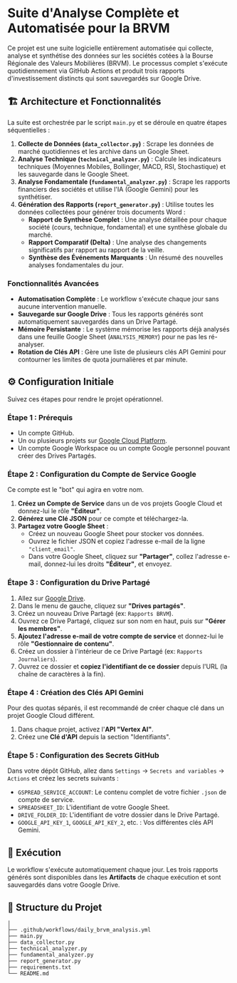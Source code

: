 # Suite d'Analyse Complète et Automatisée pour la BRVM

Ce projet est une suite logicielle entièrement automatisée qui collecte, analyse et synthétise des données sur les sociétés cotées à la Bourse Régionale des Valeurs Mobilières (BRVM). Le processus complet s'exécute quotidiennement via GitHub Actions et produit trois rapports d'investissement distincts qui sont sauvegardés sur Google Drive.

## 🏗️ Architecture et Fonctionnalités

La suite est orchestrée par le script `main.py` et se déroule en quatre étapes séquentielles :

1.  **Collecte de Données (`data_collector.py`)** : Scrape les données de marché quotidiennes et les archive dans un Google Sheet.
2.  **Analyse Technique (`technical_analyzer.py`)** : Calcule les indicateurs techniques (Moyennes Mobiles, Bollinger, MACD, RSI, Stochastique) et les sauvegarde dans le Google Sheet.
3.  **Analyse Fondamentale (`fundamental_analyzer.py`)** : Scrape les rapports financiers des sociétés et utilise l'IA (Google Gemini) pour les synthétiser.
4.  **Génération des Rapports (`report_generator.py`)** : Utilise toutes les données collectées pour générer trois documents Word :
    *   **Rapport de Synthèse Complet** : Une analyse détaillée pour chaque société (cours, technique, fondamental) et une synthèse globale du marché.
    *   **Rapport Comparatif (Delta)** : Une analyse des changements significatifs par rapport au rapport de la veille.
    *   **Synthèse des Événements Marquants** : Un résumé des nouvelles analyses fondamentales du jour.

### Fonctionnalités Avancées
- **Automatisation Complète** : Le workflow s'exécute chaque jour sans aucune intervention manuelle.
- **Sauvegarde sur Google Drive** : Tous les rapports générés sont automatiquement sauvegardés dans un Drive Partagé.
- **Mémoire Persistante** : Le système mémorise les rapports déjà analysés dans une feuille Google Sheet (`ANALYSIS_MEMORY`) pour ne pas les ré-analyser.
- **Rotation de Clés API** : Gère une liste de plusieurs clés API Gemini pour contourner les limites de quota journalières et par minute.

## ⚙️ Configuration Initiale

Suivez ces étapes pour rendre le projet opérationnel.

### Étape 1 : Prérequis

-   Un compte GitHub.
-   Un ou plusieurs projets sur [Google Cloud Platform](https://console.cloud.google.com/).
-   Un compte Google Workspace ou un compte Google personnel pouvant créer des Drives Partagés.

### Étape 2 : Configuration du Compte de Service Google

Ce compte est le "bot" qui agira en votre nom.

1.  **Créez un Compte de Service** dans un de vos projets Google Cloud et donnez-lui le rôle **"Éditeur"**.
2.  **Générez une Clé JSON** pour ce compte et téléchargez-la.
3.  **Partagez votre Google Sheet** :
    -   Créez un nouveau Google Sheet pour stocker vos données.
    -   Ouvrez le fichier JSON et copiez l'adresse e-mail de la ligne `"client_email"`.
    -   Dans votre Google Sheet, cliquez sur **"Partager"**, collez l'adresse e-mail, donnez-lui les droits **"Éditeur"**, et envoyez.

### Étape 3 : Configuration du Drive Partagé

1.  Allez sur [Google Drive](https://drive.google.com/).
2.  Dans le menu de gauche, cliquez sur **"Drives partagés"**.
3.  Créez un nouveau Drive Partagé (ex: `Rapports BRVM`).
4.  Ouvrez ce Drive Partagé, cliquez sur son nom en haut, puis sur **"Gérer les membres"**.
5.  **Ajoutez l'adresse e-mail de votre compte de service** et donnez-lui le rôle **"Gestionnaire de contenu"**.
6.  Créez un dossier à l'intérieur de ce Drive Partagé (ex: `Rapports Journaliers`).
7.  Ouvrez ce dossier et **copiez l'identifiant de ce dossier** depuis l'URL (la chaîne de caractères à la fin).

### Étape 4 : Création des Clés API Gemini

Pour des quotas séparés, il est recommandé de créer chaque clé dans un projet Google Cloud différent.
1.  Dans chaque projet, activez l'**API "Vertex AI"**.
2.  Créez une **Clé d'API** depuis la section "Identifiants".

### Étape 5 : Configuration des Secrets GitHub

Dans votre dépôt GitHub, allez dans `Settings` -> `Secrets and variables` -> `Actions` et créez les secrets suivants :

-   `GSPREAD_SERVICE_ACCOUNT`: Le contenu complet de votre fichier `.json` de compte de service.
-   `SPREADSHEET_ID`: L'identifiant de votre Google Sheet.
-   `DRIVE_FOLDER_ID`: L'identifiant de votre dossier dans le Drive Partagé.
-   `GOOGLE_API_KEY_1`, `GOOGLE_API_KEY_2`, etc. : Vos différentes clés API Gemini.

## 🚀 Exécution

Le workflow s'exécute automatiquement chaque jour. Les trois rapports générés sont disponibles dans les **Artifacts** de chaque exécution et sont sauvegardés dans votre Google Drive.

## 📁 Structure du Projet

```brvm-analysis-suite/
│
├── .github/workflows/daily_brvm_analysis.yml
├── main.py
├── data_collector.py
├── technical_analyzer.py
├── fundamental_analyzer.py
├── report_generator.py
├── requirements.txt
└── README.md
